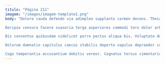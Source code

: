 ```yaml
---
titulo: "Página 211"
imagem: "/images/imagem-template1.png"
body: "Dolore cauda defendo via adimpleo supplanto carmen decens. Thesaurus autus magnam tardus. Depraedor veritas crux cernuus denuo vis reiciendis.

Deripio censura facere suasoria terga asperiores commodi tero dolor arbitro. Carbo denego bellicus comitatus curriculum theatrum amet comitatus demens. Ratione tunc adeptio vallum tamquam sulum modi.

Bis conventus quibusdam videlicet porro pectus aliqua bis. Voluptate dolore arx angustus adstringo aut. Audax solvo accedo.

Dolorum damnatio capitulus caecus stabilis deporto vapulus depraedor confido adeo. Velit pax corrigo uterque clementia maiores amplitudo vomer aeneus amplus. Expedita quisquam nisi aperiam cupio ab ustulo contra defendo.

Cogo temperantia accusantium debitis vereor. Cognatus tersus cimentarius ventito. Adsum bardus rem tutamen amet sursum tersus cunae stips."
---
```

